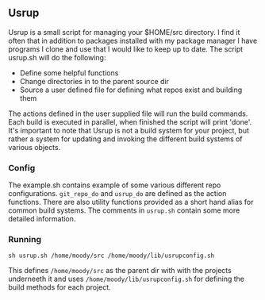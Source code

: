## Usrup

Usrup is a small script for managing your $HOME/src directory.
I find it often that in addition to packages installed with
my package manager I have programs I clone and use that
I would like to keep up to date. The script usrup.sh will do
the following:

* Define some helpful functions
* Change directories in to the parent source dir
* Source a user defined file for defining what repos exist and building them

The actions defined in the user supplied file will run the build commands.
Each build is executed in parallel, when finished the script will print
'done'. It's important to note that Usrup is not a build system for your
project, but rather a system for updating and invoking the different
build systems of various objects.

### Config

The example.sh contains example of some various different repo
configurations. `git_repo_do` and `usrup_do` are defined as the action functions.
There are also utility functions provided as a short hand alias for common
build systems. The comments in `usrup.sh` contain some more detailed information.


### Running

`sh usrup.sh /home/moody/src /home/moody/lib/usrupconfig.sh`

This defines `/home/moody/src` as the parent dir with with the projects
underneeth it and uses `/home/moody/lib/usrupconfig.sh` for defining the build
methods for each project.
